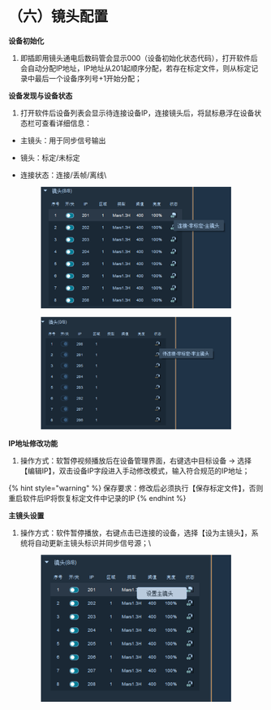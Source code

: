 # （六）镜头配置

**设备初始化**

1. 即插即用镜头通电后数码管会显示000​（设备初始化状态代码），打开软件后会自动分配IP地址，IP地址从201起顺序分配，若存在标定文件，则从标定记录中最后一个设备序列号+1开始分配；

**设备发现与设备状态**

1. 打开软件后设备列表会显示待连接设备IP，连接镜头后，将鼠标悬浮在设备状态栏可查看详细信息：

* 主镜头：用于同步信号输出
* 镜头：标定/未标定
*   连接状态：连接/丢帧/离线\


    <figure><img src="../.gitbook/assets/image (489).png" alt="" width="375"><figcaption></figcaption></figure>



    <figure><img src="../.gitbook/assets/image (488).png" alt="" width="375"><figcaption></figcaption></figure>

**IP地址修改功能**

1. 操作方式：软暂停视频播放后在设备管理界面，右键选中目标设备 → 选择【编辑IP】，双击设备IP字段进入手动修改模式，输入符合规范的IP地址；

{% hint style="warning" %}
保存要求：修改后必须执行【保存标定文件】，否则重启软件后IP将恢复标定文件中记录的IP
{% endhint %}

**主镜头设置**

1.  操作方式：软件暂停播放，右键点击已连接的设备，选择【设为主镜头】，系统将自动更新主镜头标识并同步信号源；\


    <figure><img src="../.gitbook/assets/image (490).png" alt="" width="375"><figcaption></figcaption></figure>
